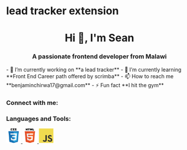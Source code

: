 # lead tracker extension
 <h1 align="center">Hi 👋, I'm Sean</h1> <h3 align="center">A passionate frontend developer from Malawi</h3>  - 🔭 I’m currently working on **a lead tracker**  - 🌱 I’m currently learning **Front End Career path offered by scrimba**  - 📫 How to reach me **benjaminchirwa17@gmail.com**  - ⚡ Fun fact **I hit the gym**  <h3 align="left">Connect with me:</h3> <p align="left"> </p>  <h3 align="left">Languages and Tools:</h3> <p align="left"> <a href="https://www.w3schools.com/css/" target="_blank" rel="noreferrer"> <img src="https://raw.githubusercontent.com/devicons/devicon/master/icons/css3/css3-original-wordmark.svg" alt="css3" width="40" height="40"/> </a> <a href="https://www.w3.org/html/" target="_blank" rel="noreferrer"> <img src="https://raw.githubusercontent.com/devicons/devicon/master/icons/html5/html5-original-wordmark.svg" alt="html5" width="40" height="40"/> </a> <a href="https://developer.mozilla.org/en-US/docs/Web/JavaScript" target="_blank" rel="noreferrer"> <img src="https://raw.githubusercontent.com/devicons/devicon/master/icons/javascript/javascript-original.svg" alt="javascript" width="40" height="40"/> </a> </p>
